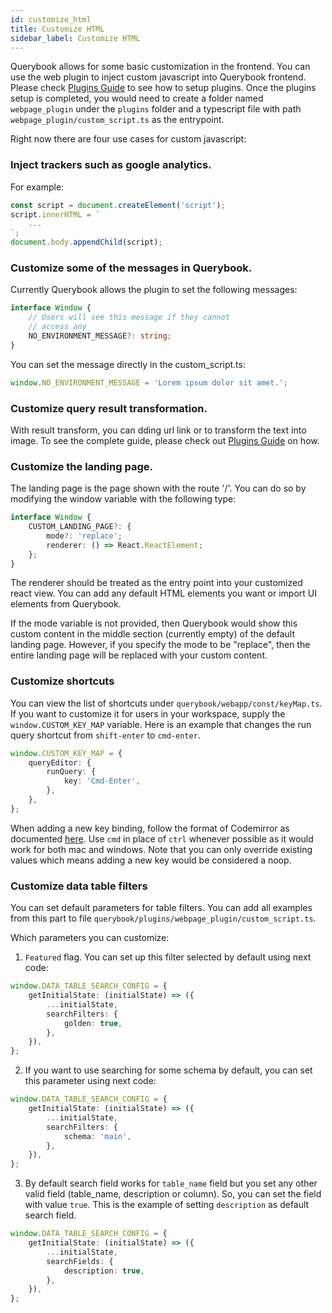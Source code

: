 ```yaml
---
id: customize_html
title: Customize HTML
sidebar_label: Customize HTML
---
```


Querybook allows for some basic customization in the frontend. You can use the web plugin to inject custom javascript into Querybook frontend. Please check [Plugins Guide](plugins.md) to see how to setup plugins. Once the plugins setup is completed, you would need to create a folder named `webpage_plugin` under the `plugins` folder and a typescript file with path `webpage_plugin/custom_script.ts` as the entrypoint.

Right now there are four use cases for custom javascript:

### Inject trackers such as google analytics.

For example:

```typescript
const script = document.createElement('script');
script.innerHTML = `
    ...
`;
document.body.appendChild(script);
```

### Customize some of the messages in Querybook.

Currently Querybook allows the plugin to set the following messages:

```typescript
interface Window {
    // Users will see this message if they cannot
    // access any
    NO_ENVIRONMENT_MESSAGE?: string;
}
```

You can set the message directly in the custom_script.ts:

```typescript
window.NO_ENVIRONMENT_MESSAGE = 'Lorem ipsum dolor sit amet.';
```

### Customize query result transformation.

With result transform, you can dding url link or to transform the text into image. To see the complete guide, please check out [Plugins Guide](add_query_result_transform.md) on how.

### Customize the landing page.

The landing page is the page shown with the route '/'. You can do so by modifying the window variable with the following type:

```typescript
interface Window {
    CUSTOM_LANDING_PAGE?: {
        mode?: 'replace';
        renderer: () => React.ReactElement;
    };
}
```

The renderer should be treated as the entry point into your customized react view. You can add any default HTML elements you want or import UI elements from Querybook.

If the mode variable is not provided, then Querybook would show this custom content in the middle section (currently empty) of the default landing page. However, if you specify the mode to be "replace", then the entire landing page will be replaced with your custom content.

### Customize shortcuts

You can view the list of shortcuts under `querybook/webapp/const/keyMap.ts`. If you want to customize it for users in your workspace, supply the `window.CUSTOM_KEY_MAP` variable. Here is an example that changes the run query shortcut from `shift-enter` to `cmd-enter`.

```typescript
window.CUSTOM_KEY_MAP = {
    queryEditor: {
        runQuery: {
            key: 'Cmd-Enter',
        },
    },
};
```

When adding a new key binding, follow the format of Codemirror as documented [here](https://codemirror.net/doc/manual.html#keymaps). Use `cmd` in place of `ctrl` whenever possible as it would work for both mac and windows. Note that you can only override existing values which means adding a new key would be considered a noop.

### Customize data table filters

You can set default parameters for table filters. You can add all examples from this part to file `querybook/plugins/webpage_plugin/custom_script.ts`.

Which parameters you can customize:

1. `Featured` flag. You can set up this filter selected by default using next code:

```typescript
window.DATA_TABLE_SEARCH_CONFIG = {
    getInitialState: (initialState) => ({
        ...initialState,
        searchFilters: {
            golden: true,
        },
    }),
};
```

2. If you want to use searching for some schema by default, you can set this parameter using next code:

```typescript
window.DATA_TABLE_SEARCH_CONFIG = {
    getInitialState: (initialState) => ({
        ...initialState,
        searchFilters: {
            schema: 'main',
        },
    }),
};
```

3. By default search field works for `table_name` field but you set any other valid field (table_name, description or column).
   So, you can set the field with value `true`. This is the example of setting `description` as default search field.

```typescript
window.DATA_TABLE_SEARCH_CONFIG = {
    getInitialState: (initialState) => ({
        ...initialState,
        searchFields: {
            description: true,
        },
    }),
};
```
